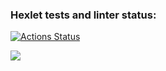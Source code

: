 ### Hexlet tests and linter status:
[![Actions Status](https://github.com/012Jerry/frontend-project-lvl1/workflows/hexlet-check/badge.svg)](https://github.com/012Jerry/frontend-project-lvl1/actions)

<a href="https://codeclimate.com/github/012Jerry/frontend-project-lvl1/maintainability"><img src="https://api.codeclimate.com/v1/badges/2bc2f942c9eb215bc5a0/maintainability" /></a>